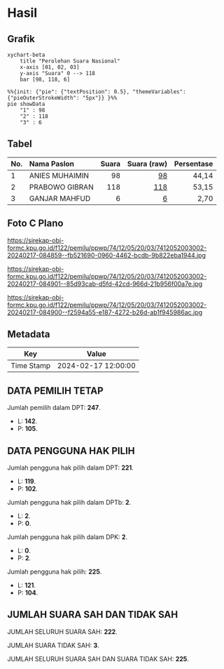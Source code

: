 # Hasil

## Grafik

```mermaid
xychart-beta
    title "Perolehan Suara Nasional"
    x-axis [01, 02, 03]
    y-axis "Suara" 0 --> 118
    bar [98, 118, 6]
```

```mermaid
%%{init: {"pie": {"textPosition": 0.5}, "themeVariables": {"pieOuterStrokeWidth": "5px"}} }%%
pie showData
    "1" : 98
    "2" : 118
    "3" : 6
```

## Tabel

| No. | Nama Paslon    | Suara | Suara (raw) | Persentase |
|:--- |:-------------- | -----:| -----------:| ----------:|
| 1   | ANIES MUHAIMIN | 98    | [98][p-1]   | 44,14      |
| 2   | PRABOWO GIBRAN | 118   | [118][p-2]  | 53,15      |
| 3   | GANJAR MAHFUD  | 6     | [6][p-3]    | 2,70       |


[p-1]: https://github.com/gigit-pemilu/pemilu-2024/blob/main/pilpres/hitung-suara/sub/74-sulawesi-tenggara/sub/12-konawe-kepulauan/sub/05-wawonii-tenggara/sub/2003-sinaulu-jaya/sub/002-tps/sub/paslon-1.txt
[p-2]: https://github.com/gigit-pemilu/pemilu-2024/blob/main/pilpres/hitung-suara/sub/74-sulawesi-tenggara/sub/12-konawe-kepulauan/sub/05-wawonii-tenggara/sub/2003-sinaulu-jaya/sub/002-tps/sub/paslon-2.txt
[p-3]: https://github.com/gigit-pemilu/pemilu-2024/blob/main/pilpres/hitung-suara/sub/74-sulawesi-tenggara/sub/12-konawe-kepulauan/sub/05-wawonii-tenggara/sub/2003-sinaulu-jaya/sub/002-tps/sub/paslon-3.txt

## Foto C Plano

https://sirekap-obj-formc.kpu.go.id/f122/pemilu/ppwp/74/12/05/20/03/7412052003002-20240217-084859--fb521690-0960-4462-bcdb-9b822eba1944.jpg

https://sirekap-obj-formc.kpu.go.id/f122/pemilu/ppwp/74/12/05/20/03/7412052003002-20240217-084901--85d93cab-d5fd-42cd-966d-21b956f00a7e.jpg

https://sirekap-obj-formc.kpu.go.id/f122/pemilu/ppwp/74/12/05/20/03/7412052003002-20240217-084900--f2594a55-e187-4272-b26d-ab1f945986ac.jpg


## Metadata

| Key        | Value               |
| ---------- | ------------------- |
| Time Stamp | 2024-02-17 12:00:00 |


## DATA PEMILIH TETAP

Jumlah pemilih dalam DPT: **247**.
 * L: **142**.
 * P: **105**.

## DATA PENGGUNA HAK PILIH

Jumlah pengguna hak pilih dalam DPT: **221**.
 * L: **119**.
 * P: **102**.

Jumlah pengguna hak pilih dalam DPTb: **2**.
 * L: **2**.
 * P: **0**.

Jumlah pengguna hak pilih dalam DPK: **2**.
 * L: **0**.
 * P: **2**.

Jumlah pengguna hak pilih: **225**.
 * L: **121**.
 * P: **104**.

## JUMLAH SUARA SAH DAN TIDAK SAH

JUMLAH SELURUH SUARA SAH: **222**.

JUMLAH SUARA TIDAK SAH: **3**.

JUMLAH SELURUH SUARA SAH DAN SUARA TIDAK SAH: **225**.


